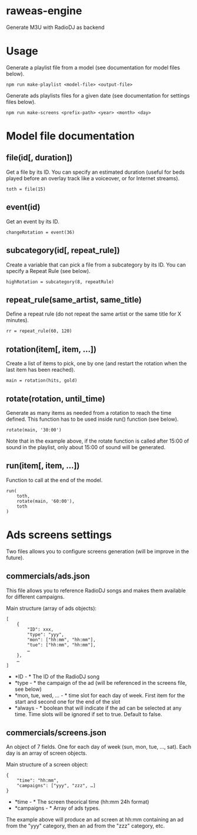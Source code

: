 # raweas-engine

Generate M3U with RadioDJ as backend

# Usage

Generate a playlist file from a model (see documentation for model files below).

```
npm run make-playlist <model-file> <output-file>
```

Generate ads playlists files for a given date (see documentation for settings files below).

```
npm run make-screens <prefix-path> <year> <month> <day>
```

# Model file documentation

## file(id[, duration])

Get a file by its ID. You can specify an estimated duration (useful for beds played before an overlay track like a voiceover, or for Internet streams).

```
toth = file(15)
```

## event(id)

Get an event by its ID.

```
changeRotation = event(36)
```

## subcategory(id\[, repeat_rule\])

Create a variable that can pick a file from a subcategory by its ID. You can specify a Repeat Rule (see below).

```
highRotation = subcategory(8, repeatRule)
```

## repeat_rule(same_artist, same_title)

Define a repeat rule (do not repeat the same artist or the same title for X minutes).

```
rr = repeat_rule(60, 120)
```

## rotation(item\[, item, ...\])

Create a list of items to pick, one by one (and restart the rotation when the last item has been reached).

```
main = rotation(hits, gold)
```

## rotate(rotation, until_time)

Generate as many items as needed from a rotation to reach the time defined. This function has to be used inside run() function (see below).

```
rotate(main, '30:00')
```

Note that in the example above, if the rotate function is called after 15:00 of sound in the playlist, only about 15:00 of sound will be generated.

## run(item[, item, ...])

Function to call at the end of the model.

```
run(
	toth,
	rotate(main, '60:00'),
	toth
)
```

# Ads screens settings

Two files allows you to configure screens generation (will be improve in the future).

## commercials/ads.json

This file allows you to reference RadioDJ songs and makes them available for different campaigns.

Main structure (array of ads objects):

```
[
	{
		"ID": xxx,
		"type": "yyy",
		"mon": ["hh:mm", "hh:mm"],
		"tue": ["hh:mm", "hh:mm"],
		…
	},
	…
]
```
* *ID - * The ID of the RadioDJ song
* *type - * the campaign of the ad (will be referenced in the screens file, see below)
* *mon, tue, wed, … - * time slot for each day of week. First item for the start and second one for the end of the slot
* *always - * boolean that will indicate if the ad can be selected at any time. Time slots will be ignored if set to true. Default to false.

## commercials/screens.json

An object of 7 fields. One for each day of week (sun, mon, tue, …, sat). Each day is an array of screen objects.

Main structure of a screen object:

```
{
	"time": "hh:mm",
	"campaigns": ["yyy", "zzz", …]
}
```

* *time - * The screen theorical time (hh:mm 24h format)
* *campaigns - * Array of ads types.

The example above will produce an ad screen at hh:mm containing an ad from the "yyy" category, then an ad from the "zzz" category, etc.
